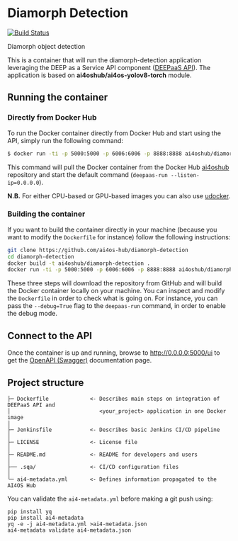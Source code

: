 # Diamorph Detection
[![Build Status](https://jenkins.services.ai4os.eu/buildStatus/icon?job=AI4OS-hub/diamorph-detection/main)](https://jenkins.services.ai4os.eu/job/AI4OS-hub/job/diamorph-detection/job/main/)

Diamorph object detection

This is a container that will run the diamorph-detection application leveraging the DEEP as a Service API component ([DEEPaaS API](https://github.com/ai4os/DEEPaaS)). The application is based on **ai4oshub/ai4os-yolov8-torch** module.

    
## Running the container

### Directly from Docker Hub

To run the Docker container directly from Docker Hub and start using the API, simply run the following command:

```bash
$ docker run -ti -p 5000:5000 -p 6006:6006 -p 8888:8888 ai4oshub/diamorph-detection
```

This command will pull the Docker container from the Docker Hub [ai4oshub](https://hub.docker.com/u/ai4oshub/) repository and start the default command (`deepaas-run --listen-ip=0.0.0.0`).

**N.B.** For either CPU-based or GPU-based images you can also use [udocker](https://github.com/indigo-dc/udocker).

### Building the container

If you want to build the container directly in your machine (because you want to modify the `Dockerfile` for instance) follow the following instructions:
```bash
git clone https://github.com/ai4os-hub/diamorph-detection
cd diamorph-detection
docker build -t ai4oshub/diamorph-detection .
docker run -ti -p 5000:5000 -p 6006:6006 -p 8888:8888 ai4oshub/diamorph-detection
```

These three steps will download the repository from GitHub and will build the Docker container locally on your machine. You can inspect and modify the `Dockerfile` in order to check what is going on. For instance, you can pass the `--debug=True` flag to the `deepaas-run` command, in order to enable the debug mode.


## Connect to the API

Once the container is up and running, browse to http://0.0.0.0:5000/ui to get the [OpenAPI (Swagger)](https://www.openapis.org/) documentation page.


## Project structure
```
├─ Dockerfile             <- Describes main steps on integration of DEEPaaS API and
│                            <your_project> application in one Docker image
│
├─ Jenkinsfile            <- Describes basic Jenkins CI/CD pipeline
│
├─ LICENSE                <- License file
│
├─ README.md              <- README for developers and users
│
├── .sqa/                 <- CI/CD configuration files
│
└─ ai4-metadata.yml       <- Defines information propagated to the AI4OS Hub
```

You can validate the `ai4-metadata.yml` before making a git push using:
```shell
pip install yq
pip install ai4-metadata
yq -e -j ai4-metadata.yml >ai4-metadata.json
ai4-metadata validate ai4-metadata.json
```
